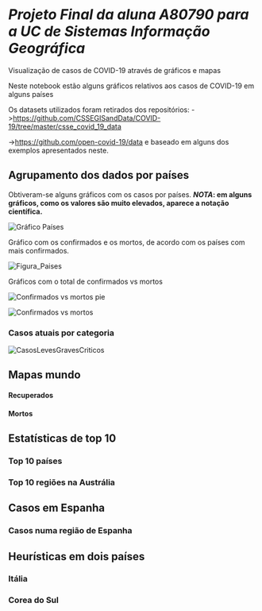 # *Projeto Final da aluna A80790 para a UC de Sistemas Informação Geográfica*

Visualização de casos de COVID-19 através de gráficos e mapas

Neste notebook estão alguns gráficos relativos aos casos de COVID-19 em alguns países

Os datasets utilizados foram retirados dos repositórios:
->https://github.com/CSSEGISandData/COVID-19/tree/master/csse_covid_19_data

->https://github.com/open-covid-19/data e baseado em alguns dos exemplos apresentados neste.

## Agrupamento dos dados por países

Obtiveram-se alguns gráficos com os casos por países. 
__*NOTA*: em alguns gráficos, como os valores são muito elevados, aparece a notação científica.__

![Gráfico Países](https://github.com/Claudia-Alves/Epidemiologia/tree/master/Projeto%20Final%20-%20A80790/Figuras/Paises_pie.png)

Gráfico com os confirmados e os mortos, de acordo com os países com mais confirmados.

![Figura_Paises](https://github.com/Claudia-Alves/Epidemiologia/tree/master/Projeto%20Final%20-%20A80790/Figuras/Paises_BarraH.png)

Gráficos com o total de confirmados vs mortos

![Confirmados vs mortos pie](https://github.com/Claudia-Alves/Epidemiologia/tree/master/Projeto%20Final%20-%20A80790/Figuras/Confirmados_mortos_pie.png)

![Confirmados vs mortos](https://github.com/Claudia-Alves/Epidemiologia/tree/master/Projeto%20Final%20-%20A80790/Figuras/TotalConfirmados.png)

### Casos atuais por categoria

![CasosLevesGravesCriticos](https://github.com/Claudia-Alves/Epidemiologia/tree/master/Projeto%20Final%20-%20A80790/Figuras/CasosLevesGravesCriticos.png)


## Mapas mundo

#### Recuperados

#### Mortos


## Estatísticas de top 10

### Top 10 países 

### Top 10 regiões na Austrália



## Casos em Espanha

### Casos numa região de Espanha


## Heurísticas em dois países

### Itália

### Corea do Sul




